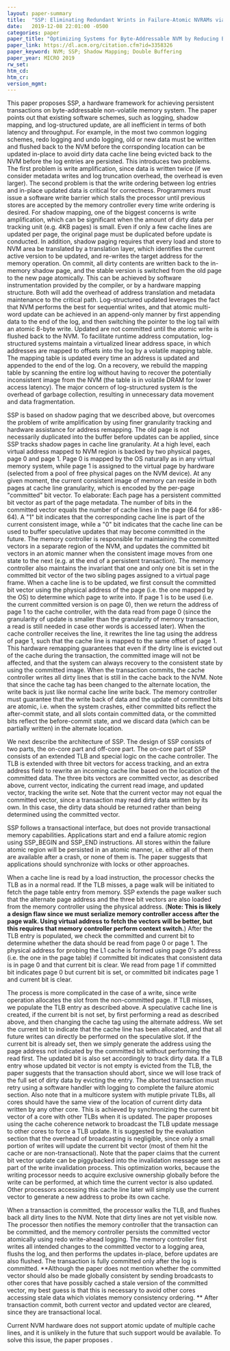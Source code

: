 ```yaml
---
layout: paper-summary
title:  "SSP: Eliminating Redundant Wrints in Failure-Atomic NVRAMs via Shadow Sub-Paging"
date:   2019-12-08 22:01:00 -0500
categories: paper
paper_title: "Optimizing Systems for Byte-Addressable NVM by Reducing Bit Flipping"
paper_link: https://dl.acm.org/citation.cfm?id=3358326
paper_keyword: NVM; SSP; Shadow Mapping; Double Buffering
paper_year: MICRO 2019
rw_set:
htm_cd:
htm_cr:
version_mgmt:
---
```


This paper proposes SSP, a hardware framework for achieving persistent transactions on byte-addressable non-volatile 
memory system. The paper points out that existing software schemes, such as logging, shadow mapping, and log-structured
update, are all inefficient in terms of both latency and throughput. For example, in the most two common logging schemes,
redo logging and undo logging, old or new data must be written and flushed back to the NVM before the corrsponding location 
can be updated in-place to avoid dirty data cache line being evicted back to the NVM before the log entries are persisted. 
This introduces two problems. The first problem is write amplification, since data is written twice (if we consider 
metadata writes and log truncation overhead, the overhead is even larger). The second problem is that the write ordering
between log entries and in-place updated data is critical for correctness. Programmers must issue a software write barrier
which stalls the processor until previous stores are accepted by the memory controller every time write ordering is desired. 
For shadow mapping, one of the biggest concerns is write amplification, which can be significant when the amount of dirty
data per tracking unit (e.g. 4KB pages) is small. Even if only a few cache lines are updated per page, the original
page must be duplicated before update is conducted. In addition, shadow paging requires that every load and store to 
NVM area be translated by a translation layer, which identifies the current active version to be updated, and re-writes
the target address for the memory operation. On commit, all dirty contents are written back to the in-memory shadow page, 
and the stable version is switched from the old page to the new page atomically. This can be achieved by software 
instrumentation provided by the compiler, or by a hardware mapping structure. Both will add the overhead of address translation
and metadata maintenance to the critical path. Log-structured updated leverages the fact that NVM performs the best for 
sequential writes, and that atomic multi-word update can be achieved in an append-only manner by first appending data
to the end of the log, and then switching the pointer to the log tail with an atomic 8-byte write. Updated are not committed
until the atomic write is flushed back to the NVM. To facilitate runtime address computation, log-structured systems maintain
a virtualized linear address space, in which addresses are mapped to offsets into the log by a volatile mapping table.
The mapping table is updated every time an address is updated and appended to the end of the log. On a recovery, we rebuild 
the mapping table by scanning the entire log without having to recover the potentially inconsistent image from the NVM
(the table is in volatile DRAM for lower access latency). The major concern of log-structured system is the overhead of 
garbage collection, resulting in unnecessary data movement and data fragmentation.

SSP is based on shadow paging that we described above, but overcomes the problem of write amplification by using finer 
granularity tracking and hardware assistance for address remapping. The old page is not necessarily duplicated into the 
buffer before updates can be applied, since SSP tracks shadow pages in cache line granularity. At a high level, each virtual 
address mapped to NVM region is backed by two physical pages, page 0 and page 1. Page 0 is mapped by the OS naturally as 
in any virtual memory system, while page 1 is assigned to the virtual page by hardware (selected from a pool of free physical
pages on the NVM device). At any given moment, the current consistent image of memory can reside in both pages at cache 
line granularity, which is encoded by the per-page "committed" bit vector. To elaborate: Each page has a persistent committed 
bit vector as part of the page metadata. The number of bits in the committed vector equals the number of cache lines in 
the page (64 for x86-64). A "1" bit indicates that the corresponding cache line is part of the current consistent image, 
while a "0" bit indicates that the cache line can be used to buffer speculative updates that may become committed in the 
future. The memory controller is responsible for maintaining the committed vectors in a separate region of the NVM, and 
updates the committed bit vectors in an atomic manner when the consistent image moves from one state to the next (e.g. 
at the end of a persistent transaction). The memory controller also maintains the invariant that one and only one bit is 
set in the committed bit vector of the two sibling pages assigned to a virtual page frame. When a cache line is to be updated, 
we first consult the committed bit vector using the physical address of the page (i.e. the one mapped by the OS) to determine 
which page to write into. If page 1 is to be used (i.e. the current committed version is on page 0), then we return the 
address of page 1 to the cache controller, with the data read from page 0 (since the granularity of update is smaller 
than the granularity of memory transaction, a read is still needed in case other words is accessed later). When the cache
controller receives the line, it rewrites the line tag using the address of page 1, such that the cache line is mapped
to the same offset of page 1. This hardware remapping guarantees that even if the dirty line is evicted out of the cache
during the transaction, the committed image will not be affected, and that the system can always recovery to the consistent
state by using the committed image. When the transaction commits, the cache controller writes all dirty lines that is still
in the cache back to the NVM. Note that since the cache tag has been changed to the alternate location, the write back 
is just like normal cache line write back. The memory controller must guarantee that the write back of data and the update
of committed bits are atomic, i.e. when the system crashes, either committed bits reflect the after-commit state, and all
slots contain committed data, or the committed bits reflect the before-commit state, and we discard data (which can be partially
written) in the alternate location. 

We next describe the architecture of SSP. The design of SSP consists of two parts, the on-core part and off-core part. The
on-core part of SSP consists of an extended TLB and special logic on the cache controller. The TLB is extended with three bit
vectors for access tracking, and an extra address field to rewrite an incoming cache line based on the location of the 
committed data. The three bits vectors are committed vector, as described above, current vector, indicating the current 
read image, and updated vector, tracking the write set. Note that the current vector may not equal the committed vector, 
since a transaction may read dirty data written by its own. In this case, the dirty data should be returned rather than 
being determined using the committed vector.

SSP follows a transactional interface, but does not provide transactional memory capabilities. Applications start and end 
a failure atomic region using SSP_BEGIN and SSP_END instructions. All stores within the failure atomic region will be 
persisted in an atomic manner, i.e. either all of them are available after a crash, or none of them is. The paper suggests
that applications should synchronize with locks or other approaches. 

When a cache line is read by a load instruction, the processor checks the TLB as in a normal read. If the TLB misses,
a page walk will be initiated to fetch the page table entry from memory. SSP extends the page walker such that the 
alternate page address and the three bit vectors are also loaded from the memory controller using the physical address.
(**Note: This is likely a design flaw since we must serialize memory controller access after the page walk. Using
virtual address to fetch the vectors will be better, but this requires that memory controller perform context switch.**)
After the TLB entry is populated, we check the committed and current bit to determine whether the data should be read from 
page 0 or page 1. The physical address for probing the L1 cache is formed using page 0's address (i.e. the one in the 
page table) if committed bit indicates that consistent data is in page 0 and that current bit is clear. We read from
page 1 if committed bit indicates page 0 but current bit is set, or committed bit indicates page 1 and current bit is clear.

The process is more complicated in the case of a write, since write operation allocates the slot from the non-committed 
page. If TLB misses, we populate the TLB entry as described above. A speculative cache line is created, if the current
bit is not set, by first performing a read as described above, and then changing the cache tag using the alternate 
address. We set the current bit to indicate that the cache line has been allocated, and that all future writes can
directly be performed on the speculative slot. If the current bit is already set, then we simply generate the address
using the page address not indicated by the committed bit without performing the read first. The updated bit is 
also set accordingly to track dirty data. If a TLB entry whose updated bit vector is not empty is evicted from the 
TLB, the paper suggests that the transaction should abort, since we will lose track of the full set of dirty data
by evicting the entry. The aborted transaction must retry using a software handler with logging to complete the failure
atomic section. Also note that in a multicore system with mutiple private TLBs, all cores should have the same view of
the location of current dirty data written by any other core. This is achieved by synchronizing the current bit vector
of a core with other TLBs when it is updated. The paper proposes using the cache coherence network to broadcast the TLB
update message to other cores to force a TLB update. It is suggested by the evaluation section that the overhead
of broadcasting is negligible, since only a small portion of writes will update the current bit vector (most of them
hit the cache or are non-transactional). Note that the paper claims that the current bit vector update can be piggybacked
into the invalidation message sent as part of the write invalidation process. This optimization works, because the 
writing processor needs to acquire exclusive ownership globally before the write can be performed, at which time the 
current vector is also updated. Other processors accessing this cache line later will simply use the current vector
to generate a new address to probe its own cache.

When a transaction is committed, the processor walks the TLB, and flushes back all dirty lines to the NVM. Note that
dirty lines are not yet visible now. The processor then notifies the memory controller that the transaction can be 
committed, and the memory controller persists the committed vector atomically using redo write-ahead logging. The 
memory controller first writes all intended changes to the committed vector to a logging area, flushs the log, and 
then performs the updates in-place, before updates are also flushed. The transaction is fully committed only after the 
log is committed. **Although the paper does not mention whether the committed vector should also be made globally consistent
by sending broadcasts to other cores that have possibly cached a stale version of the committed vector, my best guess
is that this is necessary to avoid other cores accessing stale data which violates memory consistency ordering. **
After transaction commit, both current vector and updated vector are cleared, since they are transactional local.


Current NVM hardware does not support atomic update of multiple cache lines, and it is 
unlikely in the future that such support would be available. To solve this issue, the paper proposes .